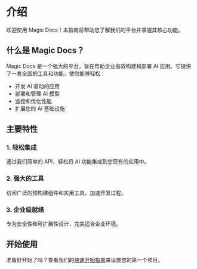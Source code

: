 # 介绍

欢迎使用 Magic Docs！本指南将帮助您了解我们的平台并掌握其核心功能。

## 什么是 Magic Docs？

Magic Docs 是一个强大的平台，旨在帮助企业高效构建和部署 AI 应用。它提供了一套全面的工具和功能，使您能够轻松：

- 开发 AI 驱动的应用
- 部署和管理 AI 模型
- 监控和优化性能
- 扩展您的 AI 基础设施

## 主要特性

### 1. 轻松集成
通过我们简单的 API，轻松将 AI 功能集成到您现有的应用中。

### 2. 强大的工具
访问广泛的预构建组件和实用工具，加速开发过程。

### 3. 企业级就绪
专为安全性和可扩展性设计，完美适合企业环境。

## 开始使用

准备好开始了吗？查看我们的[快速开始指南](/zh/guide/getting-started)来设置您的第一个项目。 